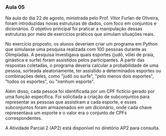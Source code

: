 ### Aula 05

Na aula do dia 22 de agosto, ministrada pelo Prof. Vitor Furlan de Oliveira, foram introduzidas novas estruturas de dados, com foco em conjuntos e dicionários. O objetivo principal foi praticar a manipulação dessas estruturas por meio de exercícios práticos que simulam situações reais.

No exercício proposto, os alunos deveriam criar um programa em Python que simulasse uma pesquisa realizada com 100 pessoas durante as Olimpíadas. A pesquisa investigava quais esportes (judô, vôlei de praia, ginástica e surfe) foram assistidos pelos participantes. A partir das respostas coletadas, o programa deveria calcular a probabilidade de uma pessoa, sorteada aleatoriamente, ter assistido a determinados esportes ou combinações deles, como "judô ou surfe", "pelo menos dois esportes", "todos os esportes", ou "nenhum esporte".

Além disso, cada pessoa foi identificada por um CPF fictício gerado por uma função específica. Foi solicitada a criação de subconjuntos para representar as pessoas que assistiram a cada esporte, e esses subconjuntos foram armazenados em um dicionário, onde cada chave representava um esporte e o valor era o conjunto de CPFs correspondentes.

A Atividade Parcial 2 (AP2) está disponível no diretório AP2 para consulta.